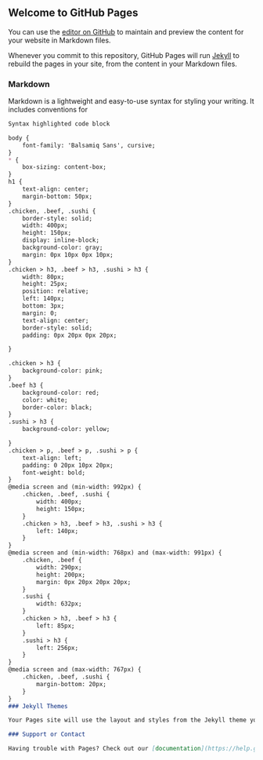 ## Welcome to GitHub Pages

You can use the [editor on GitHub](https://github.com/nourine13/Module2-assignment/edit/master/README.md) to maintain and preview the content for your website in Markdown files.

Whenever you commit to this repository, GitHub Pages will run [Jekyll](https://jekyllrb.com/) to rebuild the pages in your site, from the content in your Markdown files.

### Markdown

Markdown is a lightweight and easy-to-use syntax for styling your writing. It includes conventions for

```markdown
Syntax highlighted code block

body {
	font-family: 'Balsamiq Sans', cursive;
}
* {
	box-sizing: content-box;
}
h1 {
	text-align: center;
	margin-bottom: 50px;
}
.chicken, .beef, .sushi {
	border-style: solid;
	width: 400px;
	height: 150px;
	display: inline-block;
	background-color: gray;
	margin: 0px 10px 0px 10px;
}
.chicken > h3, .beef > h3, .sushi > h3 {
	width: 80px;
	height: 25px;
	position: relative;
	left: 140px;
	bottom: 3px;
	margin: 0;
	text-align: center;
	border-style: solid;
	padding: 0px 20px 0px 20px;

}

.chicken > h3 {
	background-color: pink;
}
.beef h3 {
	background-color: red;
	color: white;
	border-color: black;
}
.sushi > h3 {
	background-color: yellow;

}
.chicken > p, .beef > p, .sushi > p {
	text-align: left;
	padding: 0 20px 10px 20px;
	font-weight: bold;
}
@media screen and (min-width: 992px) {
	.chicken, .beef, .sushi {
		width: 400px;
		height: 150px;
	}
	.chicken > h3, .beef > h3, .sushi > h3 {
		left: 140px;
	}
}
@media screen and (min-width: 768px) and (max-width: 991px) {
	.chicken, .beef {
		width: 290px;
		height: 200px;
		margin: 0px 20px 20px 20px;
	}
	.sushi {
		width: 632px;
	}
	.chicken > h3, .beef > h3 {
		left: 85px;
	}
	.sushi > h3 {
		left: 256px;
	}
}
@media screen and (max-width: 767px) {
	.chicken, .beef, .sushi {
		margin-bottom: 20px;
	}
}
### Jekyll Themes

Your Pages site will use the layout and styles from the Jekyll theme you have selected in your [repository settings](https://github.com/nourine13/Module2-assignment/settings). The name of this theme is saved in the Jekyll `_config.yml` configuration file.

### Support or Contact

Having trouble with Pages? Check out our [documentation](https://help.github.com/categories/github-pages-basics/) or [contact support](https://github.com/contact) and we’ll help you sort it out.
